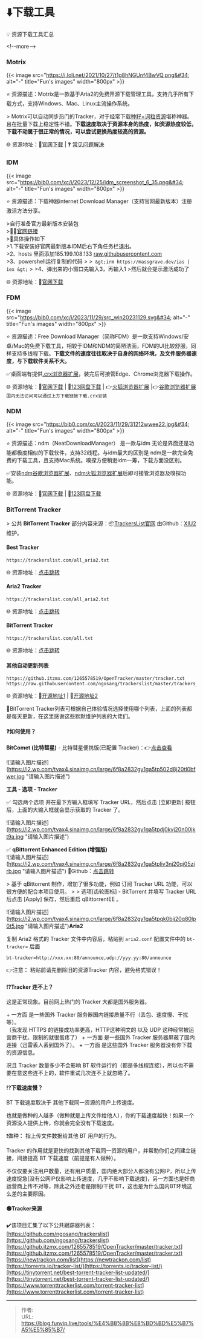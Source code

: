 # ⬇️下载工具


💡 资源下载工具汇总

&lt;!--more--&gt;

### Motrix

{{&lt; image src=&#34;https://i.loli.net/2021/10/27/t1g8hNGUnf4BwVQ.png&#34; alt=&#34;-&#34; title=&#34;Fun&#39;s images&#34; width=&#34;800px&#34; &gt;}}  

⭐️  资源描述：Motrix是一款基于Aria2的免费开源下载管理工具，支持几乎所有下载方式，支持Windows、Mac、Linux主流操作系统。

&gt; Motrix可以自动同步热门的Tracker，对于经常下载[种籽&#43;词粒资源](/posts/搜索引擎/)堪称神器。且在批量下载上稳定性不错。**下载速度取决于资源本身的热度，如资源热度较低，下载不动属于很正常的情况，可以尝试更换热度较高的资源。**

🌐 资源地址：🔽[官网下载](https://motrix.app/zh-CN/download) | ❓ [常见问题解决](https://www.yuque.com/moapp/help/issues)

### IDM

{{&lt; image src=&#34;https://bib0.com/xc/i/2023/12/25/idm_screenshot_6_35.png&#34; alt=&#34;-&#34; title=&#34;Fun&#39;s images&#34; width=&#34;800px&#34; &gt;}}  

⭐️  资源描述：下载神器internet Download Manager（支持官网最新版本）注册激活方法分享。

&gt;自行准备官方最新版本安装包  
&gt;🦸‍♂️[官网链接](https://www.internetdownloadmanager.com/)  
&gt;📣具体操作如下  
&gt;1.下载安装好官网最新版本IDM后右下角任务栏退出。  
&gt;2、hosts 里面添加185.199.108.133 [raw.githubusercontent.com](https://raw.githubusercontent.com/)  
&gt;3、powershell运行复制的代码
&gt;
&gt;```
&gt;irm https://massgrave.dev/ias | iex
&gt;```
&gt;
&gt;4、弹出来的小窗口先输入3，再输入1
&gt;然后就会提示激活成功了

🌐 资源地址：🔽[官网下载](https://www.internetdownloadmanager.com/) 

### FDM

{{&lt; image src=&#34;https://bib0.com/xc/i/2023/11/29/src_win20231129.svg&#34; alt=&#34;-&#34; title=&#34;Fun&#39;s images&#34; width=&#34;800px&#34; &gt;}}  

⭐️  资源描述：Free Download Manager（简称FDM）是一款支持Windows/安卓/Mac的免费下载工具，相较于IDM和NDM的简陋洁面，FDM的UI比较舒服，同样支持多线程下载。**下载文件的速度往往取决于自身的网络环境，及文件服务器速度，与下载软件关系不大。**

✅桌面端有提供[.crx浏览器扩展](/tools/浏览器工具/)，装完后可接管Edge、Chrome浏览器下载操作。

🌐 资源地址：🔽[官网下载](https://www.freedownloadmanager.org/) | 🔽[123网盘下载](https://www.123pan.com/s/V65A-OXlLd.html) | 👉[火狐浏览器扩展](https://addons.mozilla.org/firefox/addon/free-download-manager-addon/) |👉[谷歌浏览器扩展](https://chrome.google.com/webstore/detail/free-download-manager-chr/ahmpjcflkgiildlgicmcieglgoilbfdp/)`国内无法访问可以通过上方下载链接下载.crx安装`

### NDM

{{&lt; image src=&#34;https://bib0.com/xc/i/2023/11/29/31212wwee22.jpg&#34; alt=&#34;-&#34; title=&#34;Fun&#39;s images&#34; width=&#34;800px&#34; &gt;}}  

⭐️  资源描述：ndm（NeatDownloadManager） 是一款与idm 无论是界面还是功能都极度相似的下载软件，支持32线程。与idm最大的区别是 ndm是一款完全免费的下载工具，且支持Mac系统。嗅探方便稍逊idm一筹，下载方面没区别。

✅安装[ndm谷歌浏览器扩展](https://chrome.crxsoso.com/webstore/detail/cpcifbdmkopohnnofedkjghjiclmhdah)、[ndm火狐浏览器扩展](https://addons.mozilla.org/en-US/firefox/addon/neatdownloadmanager-extension/)后即可接管浏览器及嗅探功能。

🌐 资源地址：🔽[官网下载](https://www.neatdownloadmanager.com/) | 🔽[123网盘下载](https://www.123pan.com/s/V65A-DXlLd.html)

### BitTorrent Tracker

&gt; 公共 **BitTorrent Tracker** 部分内容来源：📦️[TrackersList官网](https://trackerslist.com/#/zh) 由Github：[XIU2](https://github.com/XIU2/)维护。

#### Best Tracker

```
https://trackerslist.com/all_aria2.txt
```

🌐 资源地址：[点击跳转](https://trackerslist.com/all_aria2.txt)

#### Aria2 Tracker

```auto
https://trackerslist.com/all_aria2.txt
```

🌐 资源地址：[点击跳转](https://trackerslist.com/all_aria2.txt)

#### BitTorrent Tracker

```auto
https://trackerslist.com/all.txt
```

🌐 资源地址：[点击跳转](https://trackerslist.com/all.txt)

#### 其他自动更新列表

```
https://github.itzmx.com/1265578519/OpenTracker/master/tracker.txt
https://raw.githubusercontent.com/ngosang/trackerslist/master/trackers_all.txt
```

🌐 资源地址：🧩[开源地址1](http://github.itzmx.com/1265578519/OpenTracker/master/tracker.txt)  | 🧩[开源地址2](https://raw.githubusercontent.com/ngosang/trackerslist/master/trackers_all.txt)

🎁BitTorrent Tracker列表可根据自己体验情况选择使用哪个列表，上面的列表都是每天更新，在这里感谢这些默默维护列表的大佬们。

#### ❓如何使用？

**BitComet (比特彗星)** - 比特彗星便携版(已配置 Tracker)：👉[点击查看](https://lanzoup.com/b073c7g4f)

![请输入图片描述](https://i2.wp.com/tvax4.sinaimg.cn/large/6f8a2832gy1ga5tp502d8j20tl0bfwer.jpg &#34;请输入图片描述&#34;)

**工具 - 选项 - Tracker**

✅ 勾选两个选项 并在最下方输入框填写 Tracker URL，然后点击 \[立即更新\] 按钮后，上面的大输入框就会显示获取的 Tracker 了。

![请输入图片描述](https://i2.wp.com/tvax4.sinaimg.cn/large/6f8a2832gy1ga5tpdj0kvj20n00jkt9a.jpg &#34;请输入图片描述&#34;)

✅ **qBittorrent Enhanced Edition (增强版)**  
![请输入图片描述](https://i2.wp.com/tvax4.sinaimg.cn/large/6f8a2832gy1ga5tpliv3nj20qi05zjrb.jpg &#34;请输入图片描述&#34;)  🧩Github：[点击跳转](https://github.com/c0re100/qBittorrent-Enhanced-Edition)

&gt; 基于 qBittorrent 制作，增加了很多功能，例如 订阅 Tracker URL 功能，可以很方便的配合本项目使用。
&gt;
&gt; 选项\[齿轮图标\] - BitTorrent 并填写 Tracker URL 后点击 \[Apply\] 保存，然后重启 qBittorrentEE 。

![请输入图片描述](https://i2.wp.com/tvax4.sinaimg.cn/large/6f8a2832gy1ga5tpqk0bij20q80lp0t5.jpg &#34;请输入图片描述&#34;)**Aria2**

复制 Aria2 格式的 Tracker 文件中内容后，粘贴到 `aria2.conf` 配置文件中的 `bt-tracker=` 后面

```auto
bt-tracker=http://xxx.xx:80/announce,udp://yyy.yy:80/announce
```

👉注意： 粘贴前请先删除旧的资源Tracker 内容，避免格式错误！

#### ⁉️Tracker 连不上？

这是正常现象。目前网上热门的 Tracker 大都是国外服务器。

&#43;   一方面 是一些国外 Tracker 服务器国内链接质量不行（丢包、速度慢、干扰等）。  
    （我发现 HTTPS 的链接成功率更高，HTTP这种明文的 以及 UDP 这种经常被运营商干扰、限制的就很蛋疼了）
&#43;   一方面 是一些国外 Tracker 服务器屏蔽了国内连接（迅雷丢人丢到国外了）。
&#43;   一方面 是这些国外 Tracker 服务器没有你下载的资源信息。

况且 Tracker 数量多少不会影响 BT 软件运行的（都是多线程连接），所以也不需要在意这些连不上的，软件重试几次连不上就忽略了。

#### ⁉️下载速度慢？

BT 下载速度取决于 其他下载同一资源的用户上传速度。

也就是做种的人越多（做种就是上传文件给他人），你的下载速度越快！如果一个资源没人提供上传，你就会完全没有下载速度。

❗做种： 指上传文件数据给其他 BT 用户的行为。

Tracker 的作用就是更快的找到其他下载同一资源的用户，并帮助你们之间建立链接，间接提高 BT 下载速度（前提是有人做种）。

不仅仅要关注用户数量，还有用户质量，国内绝大部分人都没有公网IP，所以上传速度捉急\[没有公网IP仅影响上传速度，几乎不影响下载速度\]，另一方面也是奸商运营商上传不对等，除此之外还老是限制/干扰 BT，这也是为什么国内BT环境这么差的主要原因。

#### 🟢Tracker来源

✔️该项目汇集了以下公共跟踪器列表：  
[https://github.com/ngosang/trackerslist](https://github.com/ngosang/trackerslist)  
[https://github.itzmx.com/1265578519/OpenTracker/master/tracker.txt](https://github.itzmx.com/1265578519/OpenTracker/master/tracker.txt)  
[https://newtrackon.com/list](https://newtrackon.com/list)  
[https://torrents.io/tracker-list/](https://torrents.io/tracker-list/)  
[https://tinytorrent.net/best-torrent-tracker-list-updated/](https://tinytorrent.net/best-torrent-tracker-list-updated/)  
[https://www.torrenttrackerlist.com/torrent-tracker-list](https://www.torrenttrackerlist.com/torrent-tracker-list) 


---

> 作者:   
> URL: https://blog.funvip.live/tools/%E4%B8%8B%E8%BD%BD%E5%B7%A5%E5%85%B7/  

